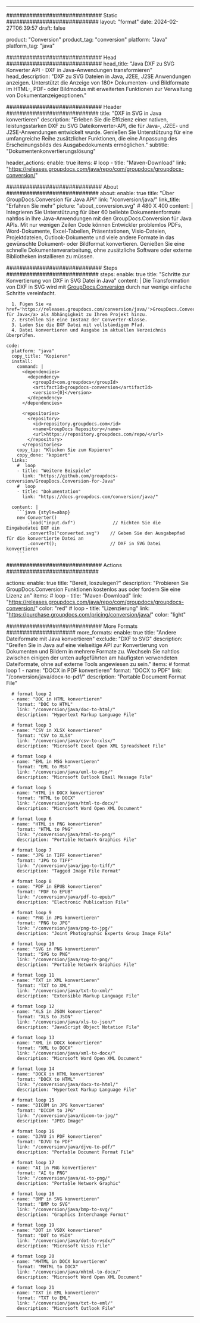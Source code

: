  
---
############################# Static ############################
layout: "format"
date: 2024-02-27T06:39:57
draft: false

product: "Conversion"
product_tag: "conversion"
platform: "Java"
platform_tag: "java"

############################# Head #############################
head_title: "Java DXF zu SVG Konverter API - DXF in Java-Anwendungen transformieren"
head_description: "DXF zu SVG Dateien in Java, J2EE, J2SE Anwendungen anzeigen. Unterstützt die Anzeige von 180+ Dokumenten- und Bildformate im HTML-, PDF- oder Bildmodus mit erweiterten Funktionen zur Verwaltung von Dokumentanzeigeoptionen."

############################# Header ############################
title: "DXF in SVG in Java konvertieren" 
description: "Erleben Sie die Effizienz einer nativen, leistungsstarken DXF zu SVG Dateikonverter-API, die für Java-, J2EE- und J2SE-Anwendungen entwickelt wurde. Genießen Sie Unterstützung für eine umfangreiche Reihe zusätzlicher Funktionen, die eine Anpassung des Erscheinungsbilds des Ausgabedokuments ermöglichen." 
subtitle: "Dokumentenkonvertierungslösung" 

header_actions:
  enable: true
  items:
    #  loop
    - title: "Maven-Download"
      link: "https://releases.groupdocs.com/java/repo/com/groupdocs/groupdocs-conversion/"


############################# About ############################
about:
    enable: true
    title: "Über GroupDocs.Conversion für Java API"
    link: "/conversion/java/"
    link_title: "Erfahren Sie mehr"
    picture: "about_conversion.svg" # 480 X 400
    content: |
      Integrieren Sie Unterstützung für über 60 beliebte Dokumentenformate nahtlos in Ihre Java-Anwendungen mit den GroupDocs.Conversion für Java APIs. Mit nur wenigen Zeilen Code können Entwickler problemlos PDFs, Word-Dokumente, Excel-Tabellen, Präsentationen, Visio-Dateien, Projektdateien, Outlook-Dokumente und viele andere Formate in das gewünschte Dokument- oder Bildformat konvertieren. Genießen Sie eine schnelle Dokumentenverarbeitung, ohne zusätzliche Software oder externe Bibliotheken installieren zu müssen.


############################# Steps ############################
steps:
    enable: true
    title: "Schritte zur Konvertierung von DXF in SVG Datei in Java" 
    content: |
      Die Transformation von DXF in SVG wird mit <a href='https://products.groupdocs.com/conversion/java/'>GroupDocs.Conversion</a> durch nur wenige einfache Schritte vereinfacht.
      
      1. Fügen Sie <a href='https://releases.groupdocs.com/conversion/java/'>GroupDocs.Conversion für Java</a> als Abhängigkeit zu Ihrem Projekt hinzu. 
      2. Erstellen Sie eine Instanz der Converter-Klasse.  
      3. Laden Sie die DXF Datei mit vollständigem Pfad. 
      4. Datei konvertieren und Ausgabe im aktuellen Verzeichnis überprüfen. 
   
    code:
      platform: "java"
      copy_title: "Kopieren"
      install:
        command: |
          <dependencies>
            <dependency>
              <groupId>com.groupdocs</groupId>
              <artifactId>groupdocs-conversion</artifactId>
              <version>{0}</version>
            </dependency>
          </dependencies>

          <repositories>
            <repository>
              <id>repository.groupdocs.com</id>
              <name>GroupDocs Repository</name>
              <url>https://repository.groupdocs.com/repo/</url>
            </repository>
          </repositories>
        copy_tip: "Klicken Sie zum Kopieren"
        copy_done: "kopiert"
      links:
        #  loop
        - title: "Weitere Beispiele"
          link: "https://github.com/groupdocs-conversion/GroupDocs.Conversion-for-Java"
        #  loop
        - title: "Dokumentation"
          link: "https://docs.groupdocs.com/conversion/java/"
          
      content: |
        ```java {style=abap}
        new Converter()
            .load("input.dxf")              // Richten Sie die Eingabedatei DXF ein
            .convertTo("converted.svg")    // Geben Sie den Ausgabepfad für die konvertierte Datei an
            .convert();                    // DXF in SVG Datei konvertieren        
        ```            

############################# Actions ############################

actions:
  enable: true
  title: "Bereit, loszulegen?"
  description: "Probieren Sie GroupDocs.Conversion Funktionen kostenlos aus oder fordern Sie eine Lizenz an"
  items:
    #  loop
    - title: "Maven-Download"
      link: "https://releases.groupdocs.com/java/repo/com/groupdocs/groupdocs-conversion/"
      color: "red"
        #  loop
    - title: "Lizenzierung"
      link: "https://purchase.groupdocs.com/pricing/conversion/java/"
      color: "light"


############################# More Formats #####################
more_formats:
    enable: true
    title: "Andere Dateiformate mit Java konvertieren"
    exclude: "DXF to SVG"
    description: "Greifen Sie in Java auf eine vielseitige API zur Konvertierung von Dokumenten und Bildern in mehrere Formate zu. Wechseln Sie nahtlos zwischen einigen der unten aufgeführten am häufigsten verwendeten Dateiformate, ohne auf externe Tools angewiesen zu sein."
    items: 
      # format loop 1
      - name: "DOCX in PDF konvertieren"
        format: "DOCX to PDF"
        link: "/conversion/java/docx-to-pdf/"
        description: "Portable Document Format File"

      # format loop 2
      - name: "DOC in HTML konvertieren"
        format: "DOC to HTML"
        link: "/conversion/java/doc-to-html/"
        description: "Hypertext Markup Language File"

      # format loop 3
      - name: "CSV in XLSX konvertieren"
        format: "CSV to XLSX"
        link: "/conversion/java/csv-to-xlsx/"
        description: "Microsoft Excel Open XML Spreadsheet File"

      # format loop 4
      - name: "EML in MSG konvertieren"
        format: "EML to MSG"
        link: "/conversion/java/eml-to-msg/"
        description: "Microsoft Outlook Email Message File"

      # format loop 5
      - name: "HTML in DOCX konvertieren"
        format: "HTML to DOCX"
        link: "/conversion/java/html-to-docx/"
        description: "Microsoft Word Open XML Document"

      # format loop 6
      - name: "HTML in PNG konvertieren"
        format: "HTML to PNG"
        link: "/conversion/java/html-to-png/"
        description: "Portable Network Graphics File"

      # format loop 7
      - name: "JPG in TIFF konvertieren"
        format: "JPG to TIFF"
        link: "/conversion/java/jpg-to-tiff/"
        description: "Tagged Image File Format"

      # format loop 8
      - name: "PDF in EPUB konvertieren"
        format: "PDF to EPUB"
        link: "/conversion/java/pdf-to-epub/"
        description: "Electronic Publication File"

      # format loop 9
      - name: "PNG in JPG konvertieren"
        format: "PNG to JPG"
        link: "/conversion/java/png-to-jpg/"
        description: "Joint Photographic Experts Group Image File"

      # format loop 10
      - name: "SVG in PNG konvertieren"
        format: "SVG to PNG"
        link: "/conversion/java/svg-to-png/"
        description: "Portable Network Graphics File"

      # format loop 11
      - name: "TXT in XML konvertieren"
        format: "TXT to XML"
        link: "/conversion/java/txt-to-xml/"
        description: "Extensible Markup Language File"

      # format loop 12
      - name: "XLS in JSON konvertieren"
        format: "XLS to JSON"
        link: "/conversion/java/xls-to-json/"
        description: "JavaScript Object Notation File"

      # format loop 13
      - name: "XML in DOCX konvertieren"
        format: "XML to DOCX"
        link: "/conversion/java/xml-to-docx/"
        description: "Microsoft Word Open XML Document"

      # format loop 14
      - name: "DOCX in HTML konvertieren"
        format: "DOCX to HTML"
        link: "/conversion/java/docx-to-html/"
        description: "Hypertext Markup Language File" 

      # format loop 15
      - name: "DICOM in JPG konvertieren" 
        format: "DICOM to JPG"
        link: "/conversion/java/dicom-to-jpg/"
        description: "JPEG Image" 

      # format loop 16
      - name: "DJVU in PDF konvertieren"
        format: "DJVU to PDF"
        link: "/conversion/java/djvu-to-pdf/"
        description: "Portable Document Format File" 

      # format loop 17
      - name: "AI in PNG konvertieren"
        format: "AI to PNG"
        link: "/conversion/java/ai-to-png/"
        description: "Portable Network Graphic" 
      
      # format loop 18
      - name: "BMP in SVG konvertieren"
        format: "BMP to SVG"
        link: "/conversion/java/bmp-to-svg/"
        description: "Graphics Interchange Format"

      # format loop 19
      - name: "DOT in VSDX konvertieren"
        format: "DOT to VSDX"
        link: "/conversion/java/dot-to-vsdx/"
        description: "Microsoft Visio File"

      # format loop 20
      - name: "MHTML in DOCX konvertieren"
        format: "MHTML to DOCX"
        link: "/conversion/java/mhtml-to-docx/"
        description: "Microsoft Word Open XML Document"

      # format loop 21
      - name: "TXT in EML konvertieren"
        format: "TXT to EML"
        link: "/conversion/java/txt-to-eml/"
        description: "Microsoft Outlook File"

---
